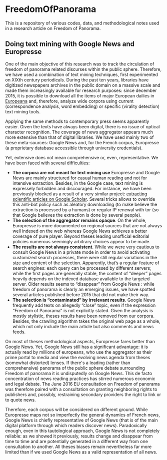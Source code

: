 # FreedomOfPanorama
This is a repository of various codes, data, and methodological notes used in a research article on Freedom of Panorama.

## Doing text mining with Google News and Europresse

One of the main objective of this research was to track the circulation of freedom of panorama related discurses within the public sphere. Therefore, we have used a combination of text mining techniques, first experimented on XIXth century periodicals. During the past ten years, libraries have digitized newspapers archives in the public domain on a massive scale and made them increasingly available for research purposes: since december 2015, it is possible to download all the items of major European dailies in [Europeana](http://data.theeuropeanlibrary.org/download/newspapers-by-country/README.html) and, therefore, analyze wide corpora using current (correspondence analysis, word embedding) or specific (virality detection) text mining tools.

Applying the same methods to contemporary press seems apparently easier. Given the texts have always been digital, there is no issue of optical character recognition. The coverage of news aggregator appears much more extensive than that of digital libraries. We have used mainly two of these meta-sources: Google News and, for the French corpus, Europresse (a proprietary database accessible through university credentials).

Yet, extensive does not mean comprehensive or, even, representative. We have been faced with several difficulties:
* **The corpora are not meant for text mining use** Europresse and Google News are mainly structured for casual human reading and not for intensive extraction. Besides, in the Google case, text mining is expressely forbidden and discouraged. For instance, we have been previously blocked as a result of a very similar project: [extracting scientific articles on Google Scholar](https://scoms.hypotheses.org/216). Several tricks allows to override this anti-bot policy such as aleatory downloading (to make believe the extraction is processed by a humans) or regular IP renewal with tor (so that Google believes the extraction is done by several people).
* **The selection of the aggregator remains opaque**. On the whole, Europresse is more documented on regional sources that are not always well indexed on the web whereas Google News achieves a better coverage of pure player. Beyond theses leading unofficial editorial policies numerous seemingly arbitrary choices appear to be made. 
* **The results are not always consistent**. While we were very cautious to consult Google News in a private mode in order to avoid activating customized search processes, there were still regular variations in the size and content of the selection. Apparently, that’s a regular feature of search engines: each query can be processed by different servers; while the first pages are generally stable, the content of “deeper” pages heavily depends on the indexed database available to the targeted server. Older results seems to “disappear” from Google News : while freedom of panorama is clearly an emerging issues, we have spotted several articles published before 2015 that did not make their way.
* **The selection is “contaminated” by irrelevant results**. Google News frequently add texts on allegedly “close” topic, even if the expression “Freedom of Panorama” is not explicitly stated. Given the analysis is mostly stylistic, theses results have been removed from our corpora. Besides, the crawling algorithm takes the original web page as a whole, which not only include the main article but also comments and news feeds. 

On most of theses methodological aspects, Europresse fares better than Google News. Yet, Google News still has a significant advantage: it is actually read by millions of europeans, who use the aggregator as their prime portal to media and view the evolving news agenda from theses (somewhat distorted) lenses. If there's a leading (rather than comprehensive) panorama of the public sphere debate surrounding Freedom of panorama it is undisputedly on Google News. This de facto concentration of news reading practices has stirred numerous economic and legal debate. The June 2016 EU consultation on Freedom of panorama was therefore paired with a consultation on granting neighboring rights to publishers and, possibly, restraining secondary providers the right to link or to quote news.

Therefore, each corpus will be considered on different ground. While Europresse maps not so imperfectly the general dynamics of French news, Google News is chiefly representative of Google News (that is of the main digital platform through which readers discover news). Paradoxically enough, even in this tautological approach, Google News is not completely reliable: as we showed it previously, results change and disappear from time to time and are potentially generated in a different way from one consultation to another. All theses biases remain nevertheless far more limited than if we used Google News as a valid representation of all news.

